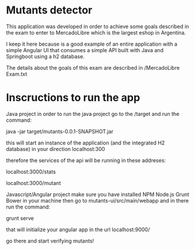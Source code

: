 # Mutants detector

This application was developed in order to achieve some goals described in the exam to enter to MercadoLibre which is the largest eshop in Argentina.

I keep it here because is a good example of an entire application with a simple Angular UI that consumes a simple API built with Java and Springboot using a h2 database.

The details about the goals of this exam are described in /MercadoLibre Exam.txt

# Inscructions to run the app

  Java project
  in order to run the java project go to the /target and run the command:

  java -jar target/mutants-0.0.1-SNAPSHOT.jar 

  this will start an instance of the application (and the integrated H2 database) in your direction localhost:300

  therefore the services of the api will be running in these addreses:

  localhost:3000/stats

  localhost:3000/mutant

  Javascript/Angular project
  make sure you have installed NPM Node.js Grunt Bower in your machine
  then go to mutants-ui/src/main/webapp and in there run the command:

  grunt serve

  that will initialize your angular app in the url localhost:9000/

  go there and start verifying mutants!
